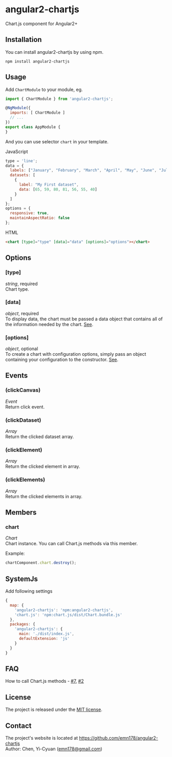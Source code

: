 # angular2-chartjs
Chart.js component for Angular2+

## Installation
You can install angular2-chartjs by using npm.
```
npm install angular2-chartjs
```

## Usage
Add `ChartModule` to your module, eg.
```JavaScript
import { ChartModule } from 'angular2-chartjs';

@NgModule({
  imports: [ ChartModule ]
  // ...
})
export class AppModule {
}
```
And you can use selector `chart` in your template.

JavaScript
```JavaScript
type = 'line';
data = {
  labels: ["January", "February", "March", "April", "May", "June", "July"],
  datasets: [
    {
      label: "My First dataset",
      data: [65, 59, 80, 81, 56, 55, 40]
    }
  ]
};
options = {
  responsive: true,
  maintainAspectRatio: false
};
```
HTML
```HTML
<chart [type]="type" [data]="data" [options]="options"></chart>
```

## Options
### [type]
*string*, required  
Chart type.

### [data]
*object*, required  
To display data, the chart must be passed a data object that contains all of the information needed by the chart. [See](http://www.chartjs.org/docs/#chart-configuration-chart-data).

### [options]
*object*, optional  
To create a chart with configuration options, simply pass an object containing your configuration to the constructor. [See](http://www.chartjs.org/docs/#chart-configuration-creating-a-chart-with-options).

## Events
### (clickCanvas)
*Event*  
Return click event.

### (clickDataset)
*Array*  
Return the clicked dataset array.

### (clickElement)
*Array*  
Return the clicked element in array.

### (clickElements)
*Array*  
Return the clicked elements in array.

## Members
### chart
*Chart*  
Chart instance. You can call Chart.js methods via this member.

Example:
```JavaScript
chartComponent.chart.destroy();
```

## SystemJs
Add following settings
```JavaScript
{
  map: {
    'angular2-chartjs': 'npm:angular2-chartjs',
    'chart.js': 'npm:chart.js/dist/Chart.bundle.js'
  },
  packages: {
    'angular2-chartjs': {
      main: './dist/index.js',
      defaultExtension: 'js'
    }
  }
}
```

## FAQ
How to call Chart.js methods - [#7](https://github.com/emn178/angular2-chartjs/issues/7), [#2](https://github.com/emn178/angular2-chartjs/issues/2)

## License
The project is released under the [MIT license](http://www.opensource.org/licenses/MIT).

## Contact
The project's website is located at https://github.com/emn178/angular2-chartjs  
Author: Chen, Yi-Cyuan (emn178@gmail.com)
